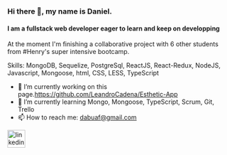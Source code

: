 ### Hi there 👋, my name is Daniel.
#### I am a fullstack web developer eager to learn and keep on developping
At the moment I'm finishing a collaborative project with 6 other students from #Henry's super intensive bootcamp.

Skills: MongoDB, Sequelize, PostgreSql, ReactJS, React-Redux, NodeJS, Javascript, Mongoose, html, CSS, LESS, TypeScript

- 🔭 I’m currently working on this page.https://github.com/LeandroCadena/Esthetic-App 
- 🌱 I’m currently learning Mongo, Mongoose, TypeScript, Scrum, Git, Trello 
- 📫 How to reach me: dabuaf@gmail.com 


[<img src='https://cdn.jsdelivr.net/npm/simple-icons@3.0.1/icons/linkedin.svg' alt='linkedin' height='40'>](https://www.linkedin.com/in/daniel-abuaf-fullstack-dev/)  
